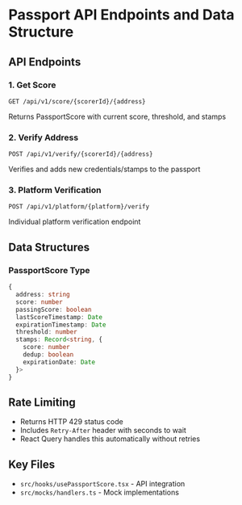# Passport API Endpoints and Data Structure

## API Endpoints

### 1. Get Score
```
GET /api/v1/score/{scorerId}/{address}
```
Returns PassportScore with current score, threshold, and stamps

### 2. Verify Address
```
POST /api/v1/verify/{scorerId}/{address}
```
Verifies and adds new credentials/stamps to the passport

### 3. Platform Verification
```
POST /api/v1/platform/{platform}/verify
```
Individual platform verification endpoint

## Data Structures

### PassportScore Type
```typescript
{
  address: string
  score: number
  passingScore: boolean
  lastScoreTimestamp: Date
  expirationTimestamp: Date
  threshold: number
  stamps: Record<string, {
    score: number
    dedup: boolean
    expirationDate: Date
  }>
}
```

## Rate Limiting
- Returns HTTP 429 status code
- Includes `Retry-After` header with seconds to wait
- React Query handles this automatically without retries

## Key Files
- `src/hooks/usePassportScore.tsx` - API integration
- `src/mocks/handlers.ts` - Mock implementations